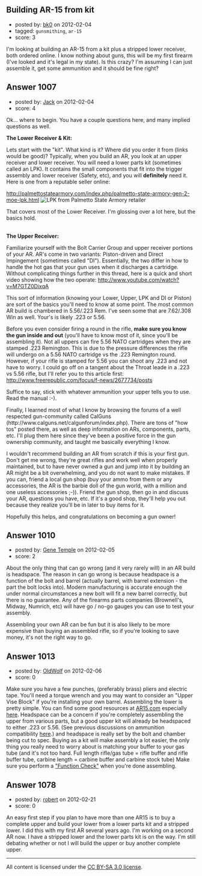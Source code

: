 ## Building AR-15 from kit

- posted by: [bk0](https://stackexchange.com/users/-1/411-bk0) on 2012-02-04
- tagged: `gunsmithing`, `ar-15`
- score: 3

I'm looking at building an AR-15 from a kit plus a stripped lower receiver, both ordered online. I know nothing about guns, this will be my first firearm (I've looked and it's legal in my state). Is this crazy? I'm assuming I can just assemble it, get some ammunition and it should be fine right?



## Answer 1007

- posted by: [Jack](https://stackexchange.com/users/-1/382-jack) on 2012-02-04
- score: 4

<p>Ok... where to begin.  You have a couple questions here, and many implied questions as well.</p>

<p><strong>The Lower Receiver &amp; Kit:</strong></p>

<p>Lets start with the "kit".  What kind is it?  Where did you order it from (links would be good)?  Typically, when you build an AR, you look at an upper receiver and lower receiver.  You will need a lower parts kit (sometimes called an LPK).  It contains the small components that fit into the trigger assembly and lower receiver (Safety, etc), and you will <strong>definitely</strong> need it.  Here is one from a reputable seller online:</p>

<p><a href="http://palmettostatearmory.com/index.php/palmetto-state-armory-gen-2-moe-lpk.html" rel="nofollow">http://palmettostatearmory.com/index.php/palmetto-state-armory-gen-2-moe-lpk.html</a>
<img src="http://i.stack.imgur.com/wQ0OU.jpg" alt="LPK from Palmetto State Armory retailer"></p>

<p>That covers most of the Lower Receiver.  I'm glossing over a lot here, but the basics hold.</p>

<p><br>
<strong>The Upper Receiver:</strong></p>

<p>Familiarize yourself with the Bolt Carrier Group and upper receiver portions of your AR.  AR's come in two variants:  Piston-driven and Direct Impingement (sometimes called "DI").  Essentially, the two differ in how to handle the hot gas that your gun uses when it discharges a cartridge.  Without complicating things further in this thread, here is a quick and short video showing how the two operate: <a href="http://www.youtube.com/watch?v=M7GTZ0DixqA" rel="nofollow">http://www.youtube.com/watch?v=M7GTZ0DixqA</a></p>

<p>This sort of information (knowing your Lower, Upper, LPK and DI or Piston) are sort of the basics you'll need to know at some point.  The most common AR build is chambered in 5.56/.223 Rem.  I've seen some that are 7.62/.308 Win as well.  Your's is likely .223 or 5.56.</p>

<p>Before you even consider firing a round in the rifle, <strong>make sure you know the gun inside and out</strong> (you'll have to know most of it, since you'll be assembling it).  Not all uppers can fire 5.56 NATO cartridges when they are stamped .223 Remington.  This is due to the pressure differences the rifle will undergo on a 5.56 NATO cartridge vs the .223 Remington round.  However, if your rifle is stamped for 5.56 you can shoot any .223 and not have to worry.  I could go off on a tangent about the Throat leade in a .223 vs 5.56 rifle, but I'll refer you to this article first: <a href="http://www.freerepublic.com/focus/f-news/2677734/posts" rel="nofollow">http://www.freerepublic.com/focus/f-news/2677734/posts</a> </p>

<p>Suffice to say, stick with whatever ammunition your upper tells you to use.  Read the manual :-).</p>

<p>Finally, I learned most of what I know by browsing the forums of a well respected gun-community called CalGuns (http://www.calguns.net/calgunforum/index.php).  There are tons of "how tos" posted there, as well as deep information on ARs, components, parts, etc.  I'll plug them here since they've been a positive force in the gun ownership community, and taught me basically everything I know.</p>

<p>I wouldn't recommend building an AR from scratch if this is your first gun.  Don't get me wrong, they're great rifles and work well when properly maintained, but to have never owned a gun and jump into it by building an AR might be a bit overwhelming, and you do not want to make mistakes.  If you can, friend a local gun shop (buy your ammo from them or any accessories, the AR is the barbie doll of the gun world, with a million and one useless accessories ;-)).  Friend the gun shop, then go in and discuss your AR, questions you have, etc.  If it's a good shop, they'll help you out because they realize you'll be in later to buy items for it.</p>

<p>Hopefully this helps, and congratulations on becoming a gun owner!</p>



## Answer 1010

- posted by: [Gene Temple](https://stackexchange.com/users/-1/254-gene-temple) on 2012-02-05
- score: 2

About the only thing that can go wrong (and it very rarely will) in an AR build is headspace.  The reason in can go wrong is because headspace is a function of the bolt and barrel (actually barrel, with barrel extension - the part the bolt locks into).  Modern manufacturing is accurate enough the under normal circumstances a new bolt will fit a new barrel correctly, but there is no guarantee.  Any of the firearms parts companies (Brownell's, Midway, Numrich, etc) will have go / no-go gauges you can use to test your assembly.

Assembling your own AR can be fun but it is also likely to be more expensive than buying an assembled rifle, so if you're looking to save money, it's not the right way to go.


## Answer 1013

- posted by: [OldWolf](https://stackexchange.com/users/-1/111-oldwolf) on 2012-02-06
- score: 0

Make sure you have a few punches, (preferably brass) pliers and electric tape. You'll need a torque wrench and you may want to consider an "Upper Vise Block" if you're installing your own barrel. Assembling the lower is pretty simple. You can find some good resources at [AR15.com](http://www.ar15.com/) especially [here](http://www.ar15.com/forums/t_3_4/226782_Assemble_your_own_LOWER__UPPER__FREE_FLOAT__TRIGGER__GAS_BLOCK___Step_by_step_instructions_.html). Headspace can be a concern if you're completely assembling the upper from various parts, but a good upper kit will already be headspaced to either .223 or 5.56. (See previous discussions on ammunition compatibility [here](http://firearms.stackexchange.com/questions/514/how-does-the-223-wylde-chamber-compare-to-223-rem-and-5-56-nato).) and headspace is really set by the bolt and chamber being cut to spec. Buying as a kit will make assembly a lot easier, the only thing you really need to worry about is matching your buffer to your gas tube (and it's not too hard. Full length rifle/gas tube = rifle buffer and rifle buffer tube, carbine length = carbine buffer and carbine stock tube) Make sure you perform a ["Function Check"](http://www.ar15.com/content/guides/functionCheck/) when you're done assembling.


## Answer 1078

- posted by: [robert](https://stackexchange.com/users/-1/451-robert) on 2012-02-21
- score: 0

An easy first step if you plan to have more than one AR15 is to buy a complete upper and build your lower from a lower parts kit and a stripped lower. I did this with my first AR several years ago. I'm working on a second AR now. I have a stripped lower and the lower parts kit is on the way. I'm still debating whether or not I will build the upper or buy another complete upper.



---

All content is licensed under the [CC BY-SA 3.0 license](https://creativecommons.org/licenses/by-sa/3.0/).
